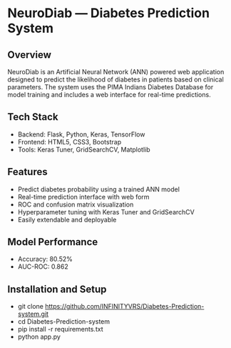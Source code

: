 # NeuroDiab — Diabetes Prediction System

## Overview

NeuroDiab is an Artificial Neural Network (ANN) powered web application designed to predict the likelihood of diabetes in patients based on clinical parameters. The system uses the PIMA Indians Diabetes Database for model training and includes a web interface for real-time predictions.

## Tech Stack

- Backend: Flask, Python, Keras, TensorFlow
- Frontend: HTML5, CSS3, Bootstrap
- Tools: Keras Tuner, GridSearchCV, Matplotlib

## Features

- Predict diabetes probability using a trained ANN model
- Real-time prediction interface with web form
- ROC and confusion matrix visualization
- Hyperparameter tuning with Keras Tuner and GridSearchCV
- Easily extendable and deployable

## Model Performance

- Accuracy: 80.52%
- AUC-ROC: 0.862

## Installation and Setup
- git clone https://github.com/INFINITYVRS/Diabetes-Prediction-system.git
- cd Diabetes-Prediction-system
- pip install -r requirements.txt
- python app.py
